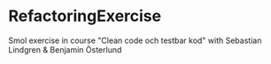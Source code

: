 # RefactoringExercise

Smol exercise in course "Clean code och testbar kod" with Sebastian Lindgren & Benjamin Österlund
